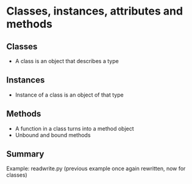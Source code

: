 # Classes, instances, attributes and methods

## Classes

  * A class is an object that describes a type

## Instances

  * Instance of a class is an object of that type

## Methods

  * A function in a class turns into a method object
  * Unbound and bound methods

## Summary

Example: readwrite.py (previous example once again rewritten, now for classes)
